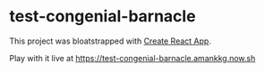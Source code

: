 # test-congenial-barnacle

This project was bloatstrapped with [Create React App](https://github.com/facebook/create-react-app).

Play with it live at https://test-congenial-barnacle.amankkg.now.sh